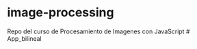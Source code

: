 # image-processing
Repo del curso de Procesamiento de Imagenes con  JavaScript
#   A p p _ b i l i n e a l  
 